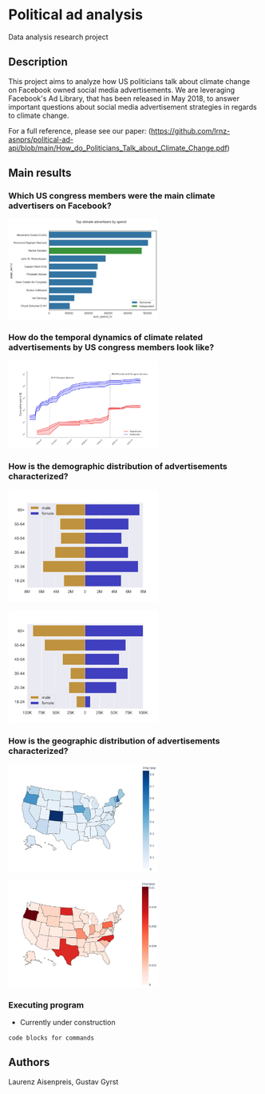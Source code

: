 # Political ad analysis

Data analysis research project 

## Description

This project aims to analyze how US politicians talk about climate change on Facebook owned social media advertisements. We are leveraging Facebook's Ad Library, that has been released in May 2018, to answer important questions about social media advertisement strategies in regards to climate change. 

For a full reference, please see our paper: (https://github.com/lrnz-asnprs/political-ad-api/blob/main/How_do_Politicians_Talk_about_Climate_Change.pdf)

## Main results

### Which US congress members were the main climate advertisers on Facebook?

<img
  src="plots/top politicians/top_CLIMATE_advertisers_by_spend.png"
  alt="Alt text"
  title="Optional title"
  style="display: inline-block; margin: 0 auto; max-width: 300px">

### How do the temporal dynamics of climate related advertisements by US congress members look like?

<img
  src="plots/time series/climate_both_spend_inclBernie-1.jpg"
  alt="Alt text"
  title="Optional title"
  style="display: inline-block; margin: 0 auto; max-width: 300px">

### How is the demographic distribution of advertisements characterized?

<img
  src="plots/demographics/Democrat_climate_ads_demographic_pyramid-1.jpg"
  alt="Alt text"
  title="Optional title"
  style="display: inline-block; margin: 0 auto; max-width: 300px">

<img
  src="plots/demographics/Republican_climate_ads_demographic_pyramid-1.jpg"
  alt="Alt text"
  title="Optional title"
  style="display: inline-block; margin: 0 auto; max-width: 300px">

### How is the geographic distribution of advertisements characterized?

<img
  src="plots/geographics/Democrat_climate_ads_geographic_distribution_popnormalized-1.jpg"
  alt="Alt text"
  title="Optional title"
  style="display: inline-block; margin: 0 auto; max-width: 300px">
  
 <img
  src="plots/geographics/Republican_climate_ads_geographic_distribution_popnormalized-1.jpg"
  alt="Alt text"
  title="Optional title"
  style="display: inline-block; margin: 0 auto; max-width: 300px">
  

### Executing program

* Currently under construction
```
code blocks for commands
```

## Authors

Laurenz Aisenpreis, Gustav Gyrst
